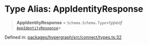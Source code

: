 # Type Alias: AppIdentityResponse

> **AppIdentityResponse** = `Schema.Schema.Type`\<*typeof* [`AppIdentityResponse`](../variables/AppIdentityResponse.md)\>

Defined in: [packages/hypergraph/src/connect/types.ts:32](https://github.com/hashirpm/hypergraph/blob/ab4ea1cdb9430798142e0d735aac9d31c2cf0ae0/packages/hypergraph/src/connect/types.ts#L32)
